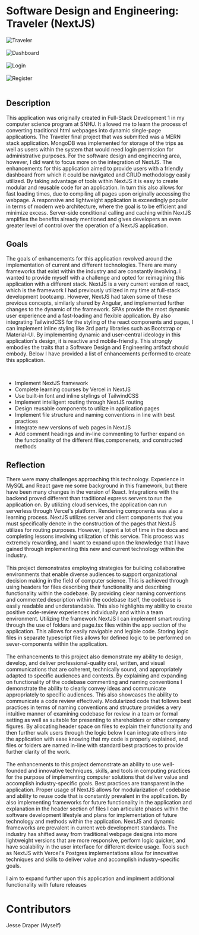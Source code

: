 # Software Design and Engineering: Traveler (NextJS) <br/>
![Traveler](./travelerPictures/1.png)<br/><br/>
![Dashboard](./travelerPictures/postPost.png)<br/><br/>
![Login](./travelerPictures/login.png)<br/><br/>
![Register](./travelerPictures/register.png)<br/><br/>


## Description

This application was originally created in Full-Stack Development 1 in my computer science program at SNHU. It allowed me to learn the process of converting traditional html webpages into dynamic single-page applications. The Traveler final project that was submitted was a MERN stack application. MongoDB was implemented for storage of the trips as well as users within the system that would need login permission for administrative purposes. For the software design and engineering area, however, I did want to focus more on the integration of NextJS. The enhancements for this application aimed to provide users with a friendly dashboard from which it could be navigated and CRUD methodology easily utilized. By taking advantage of tools within NextJS it is easy to create modular and reusable code for an application. In turn this also allows for fast loading times, due to compiling all pages upon originally accessing the webpage. A responsive and lightweight application is exceedingly popular in terms of modern web architecture, where the goal is to be efficient and minimize excess. Server-side conditional calling and caching within NextJS amplifies the benefits already mentioned and gives developers an even greater level of control over the operation of a NextJS application. 

## Goals

The goals of enhancements for this application revolved around the implementation of current and different technologies. There are many frameworks that exist within the industry and are constantly involving. I wanted to provide myself with a challenge and opted for reimagining this application with a different stack. NextJS is a very current version of react, which is the framework I had previously utilized in my time at full-stack development bootcamp. However, NextJS had taken some of these previous concepts, similarly shared by Angular, and implemented further changes to the dynamic of the framework. SPAs provide the most dynamic user experience and a fast-loading and flexible application. By also integrating TailwindCSS for the styling of the react components and pages, I can implement inline styling like 3rd party libraries such as Bootstrap or Material-UI. By implementing dynamic and user-central ideology in this application's design, it is reactive and mobile-friendly. This strongly embodies the traits that a Software Design and Engineering artifact should embody. Below I have provided a list of enhancements performed to create this application. 

 <br/>
<ul>
  <li>Implement NextJS framework</li>
  <li>Complete learning courses by Vercel in NextJS</li>
  <li>Use built-in font and inline stylings of TailwindCSS</li>
  <li>Implement intelligent routing through NextJS routing</li>
  <li>Design reusable components to utilize in application pages</li>
  <li>Implement file structure and naming conventions in line with best practices</li>
  <li>Integrate new versions of web pages in NextJS</li>
  <li>Add comment headings and in-line commenting to further expand on the functionality of the different files,componenets, and constructed methods</li>
</ul>

## Reflection

There were many challenges approaching this technology. Experience in MySQL and React gave me some background in this framework, but there have been many changes in the version of React. Integrations with the backend proved different than traditional express servers to run the application on. By utilizing cloud services, the application can run serverless through Vercel's platform. Rendering components was also a learning process. NextJS utilizes server and client components that you must specifically denote in the construction of the pages that NextJS utilizes for routing purposes. However, I spent a lot of time in the docs and completing lessons involving utilization of this service. This process was extremely rewarding, and I want to expand upon the knowledge that I have gained through implementing this new and current technology within the industry. 
 <br/><br/>
This project demonstrates employing strategies for building collaborative environments that enable diverse audiences to support organizational decision making in the field of computer science. This is achieved through using headers for files describing their functionality and describing functionality within the codebase. By providing clear naming conventions and commented description within the codebase itself, the codebase is easily readable and understandable. This also highlights my ability to create positive code-review experiences individually and within a team environment. Utilizing the framework NextJS I can implement smart routing through the use of folders and page.tsx files within the app section of the application. This allows for easily navigable and legible code. Storing logic files in separate typescript files allows for defined logic to be performed on sever-components within the application. 
 <br/><br/>
The enhancements to this project also demonstrate my ability to design, develop, and deliver professional-quality oral, written, and visual communications that are coherent, technically sound, and appropriately adapted to specific audiences and contexts. By explaining and expanding on functionality of the codebase commenting and naming conventions I demonstrate the ability to clearly convey ideas and communicate appropriately to specific audiences. This also showcases the ability to communicate a code review effectively. Modularized code that follows best practices in terms of naming conventions and structure provides a very intuitive manner of examining codebase for review in a team or formal setting as well as suitable for presenting to shareholders or other company figures. By allocating header space on files to explain their functionality and then further walk users through the logic below I can integrate others into the application with ease knowing that my code is properly explained, and files or folders are named in-line with standard best practices to provide further clarity of the work. 
<br/><br/>
The enhancements to this project demonstrate an ability to use well-founded and innovative techniques, skills, and tools in computing practices for the purpose of implementing computer solutions that deliver value and accomplish industry-specific goals. Best practices are transparent in the application. Proper usage of NextJS allows for modularization of codebase and ability to reuse code that is constantly prevalent in the application. By also implementing frameworks for future functionality in the application and explanation in the header section of files I can articulate phases within the software development lifestyle and plans for implementation of future technology and methods within the application. NextJS and dynamic frameworks are prevalent in current web development standards. The industry has shifted away from traditional webpage designs into more lightweight versions that are more responsive, perform logic quicker, and have scalability in the user interface for different device usage. Tools such as NextJS with Vercel's Postgres implementations allow for innovative techniques and skills to deliver value and accomplish industry-specific goals. 
 <br/><br/>
I aim to expand further upon this application and implment additional functionality with future releases

# Contributors
Jesse Draper (Myself)

